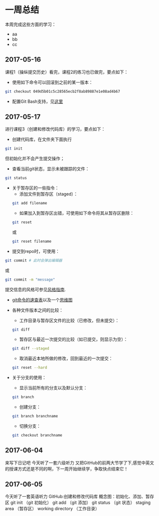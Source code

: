 # 一周总结
本周完成这些方面的学习：
* aa
* bb
* cc
## 2017-05-16
课程1（操纵提交历史）看完，课程2的练习也已做完，要点如下：
* 使用如下命令可以回滚到之前的某一版本：
```bash
git checkout 049d5b01c5c28565ecb2f8ab89887e1e08ad4b67
```
* 配置Git Bash支持，见[这里](https://github.com/dataanalysisgroup/courses/blob/master/data/%E5%A6%82%E4%BD%95%E4%BD%BF%E7%94%A8%20Git%20%E5%92%8C%20GitHub/%E9%85%8D%E7%BD%AEgit.md)
## 2017-05-17
进行课程3（创建和修改代码库）的学习，要点如下：
* 创建代码库，在文件夹下面执行
```bash
git init
```
但初始化并不会产生提交操作；
* 查看当前git状态，显示未被跟踪的文件：
```bash
git status
```
* 关于暂存区的一些指令：
   * 添加文件到暂存区（staged）：
   ```bash
   git add filename
   ```
   * 如果加入到暂存区出错，可使用如下命令将其从暂存区删除：
   ```bash
   git reset
   ```
   或
   ```bash
   git reset filename
   ```
* 提交到repo时，可使用：
```bash
git commit # 此时会弹出编辑器
```
或
```bash
git commit -m "message"
```
提交信息的风格可参见[风格指南](https://gdgdocs.org/document/d/1HZ9Bo1mDKhe3JZzmFvekL5P2WHafpCaEXTymj__FUYw/pub?embedded=true).
* [git命令的速查表](https://services.github.com/on-demand/downloads/zh_CN/github-git-cheat-sheet/)以及一个[思维图](https://github.com/dataanalysisgroup/courses/blob/master/data/%E5%A6%82%E4%BD%95%E4%BD%BF%E7%94%A8%20Git%20%E5%92%8C%20GitHub/troubleshooting_guide.pdf)
* 各种文件版本之间的比较：

    * 工作目录与暂存区文件的比较（已修改，但未提交）：
  ```bash
  git diff
  ```
    * 暂存区与最近一次提交的比较（如已提交，则显示为空）：
  ```bash
  git diff --staged
  ```
    * 取消最近本地所做的修改，回到最近的一次提交：
  ```bash
  git reset --hard
  ```
* 关于分支的使用：

   * 显示当前所有的分支以及默认分支：
   ```bash
   git branch
   ```
   * 创建分支：
   ```bash
   git branch branchname
   ```
   * 切换分支：
   ```bash
   git checkout branchname
   ```
## 2017-06-04
来写下日记吧
今天听了一套六级听力
又把GitHub的前两大节学了下,感觉中英文的授课方式还是不同的啊，下一周开始继续学，争取快点结束它！
## 2017-06-05
今天听了一套英语听力
GitHub:创建和修改代码库
概念图：初始化、添加、暂存区
git init （git 初始化）
git add （git 添加）
git status （git 状态）
staging area （暂存区）
working directory （工作目录）



